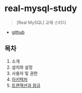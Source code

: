# real-mysql-study

> [Real MySQL] 교재 스터디

- [github](https://github.com/wikibook/realmysql80)

## 목차

1. 소개
2. 설치와 설정
3. 사용자 및 권한
4. [아키텍처](./chapter4/README.md)
5. [트랜잭션과 잠금](./chapter5/README.md)

